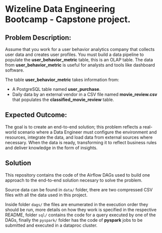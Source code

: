 # Wizeline Data Engineering Bootcamp - Capstone project.
## Problem Description:

Assume that you work for a user behavior analytics company that collects user data and creates user profiles. You must build a data pipeline to populate the **user_behavior_metric** table, this is an OLAP table. The data from **user_behavior_metric** is useful for analysts and tools like dashboard software.

The table **user_behavior_metric** takes information from:
* A PostgreSQL table named **user_purchase**.
* Daily data by an external vendor in a CSV file named **movie_review.csv** that populates the **classified_movie_review** table.

## Expected Outcome:

The goal is to create an end-to-end solution; this problem reflects a real-world scenario where a Data Engineer must configure the environment and resources, integrate the data, and load data from external sources where necessary. When the data is ready, transforming it to reflect business rules and deliver knowledge in the form of insights.

## Solution

This repository contains the code of the Airflow DAGs used to build one approach to the end-to-end solution necesary to solve the problem.

Source data can be found in `data/` folder, there are two compressed CSV files with all the data used in this project.

Inside folder `dags/` the files are enumerated in the execution order they should be run, more details on how they work is specified in the respective README, folder `sql/` contains the code for a query executed by one of the DAGs, finally the `pyspark/` folder has the code of **pyspark** jobs to be submitted and executed in a dataproc cluster.